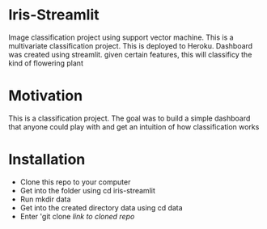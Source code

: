 # Iris-Streamlit
Image classification project using support vector machine. This is a multivariate classification project. This is deployed to Heroku. Dashboard was created using streamlit. given certain features, this will classificy the kind of flowering plant
# Motivation
This is a classification project. The goal was to build a simple dashboard that anyone could play with and get an intuition of how classification works
# Installation
* Clone this repo to your computer
* Get into the folder using cd iris-streamlit
* Run mkdir data 
* Get into the created directory data using cd data
* Enter 'git clone *link to cloned repo* 
